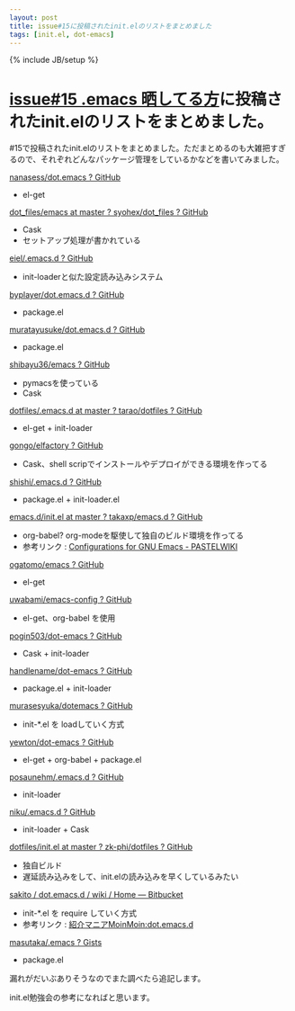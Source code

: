 ```yaml
---
layout: post
title: issue#15に投稿されたinit.elのリストをまとめました 
tags: [init.el, dot-emacs]
---
```


{% include JB/setup %}

# [issue\#15 .emacs 晒してる方](https://github.com/emacs-jp/emacs-jp.github.com/issues/15)に投稿されたinit.elのリストをまとめました。

\#15で投稿されたinit.elのリストをまとめました。ただまとめるのも大雑把すぎるので、それぞれどんなパッケージ管理をしているかなどを書いてみました。

[nanasess/dot.emacs ? GitHub](https://github.com/nanasess/dot.emacs)

- el-get

[dot_files/emacs at master ? syohex/dot_files ? GitHub](https://github.com/syohex/dot_files/tree/master/emacs/)

- Cask
- セットアップ処理が書かれている

[eiel/.emacs.d ? GitHub](https://github.com/eiel/.emacs.d)

- init-loaderと似た設定読み込みシステム

[byplayer/dot.emacs.d ? GitHub](https://github.com/byplayer/dot.emacs.d)

- package.el

[muratayusuke/dot.emacs.d ? GitHub](https://github.com/muratayusuke/dot.emacs.d)

- package.el

[shibayu36/emacs ? GitHub](https://github.com/shibayu36/emacs)

- pymacsを使っている
- Cask

[dotfiles/.emacs.d at master ? tarao/dotfiles ? GitHub](https://github.com/tarao/dotfiles/tree/master/.emacs.d)

- el-get + init-loader

[gongo/elfactory ? GitHub](https://github.com/gongo/elfactory)

- Cask、shell scripでインストールやデプロイができる環境を作ってる

[shishi/.emacs.d ? GitHub](https://github.com/shishi/.emacs.d)

- package.el + init-loader.el

[emacs.d/init.el at master ? takaxp/emacs.d ? GitHub](https://github.com/takaxp/emacs.d/blob/master/init.el)

- org-babel? org-modeを駆使して独自のビルド環境を作ってる
- 参考リンク : [Configurations for GNU Emacs - PASTELWIKI](http://pastelwill.jp/wiki/doku.php?id=emacs:init.el)

[ogatomo/emacs ? GitHub](https://github.com/ogatomo/emacs)

- el-get

[uwabami/emacs-config ? GitHub](https://github.com/uwabami/dot.emacs.d)

- el-get、org-babel を使用

[pogin503/dot-emacs ? GitHub](https://github.com/pogin503/dot-emacs)

- Cask + init-loader

[handlename/dot-emacs ? GitHub](https://github.com/handlename/dot-emacs)

- package.el + init-loader

[murasesyuka/dotemacs ? GitHub](https://github.com/murasesyuka/dotemacs)

- init-*.el を loadしていく方式

[yewton/dot-emacs ? GitHub](https://github.com/yewton/dot-emacs)

- el-get + org-babel + package.el

[posaunehm/.emacs.d ? GitHub](https://github.com/posaunehm/.emacs.d)

- init-loader

[niku/.emacs.d ? GitHub](https://github.com/niku/.emacs.d)

- init-loader + Cask

[dotfiles/init.el at master ? zk-phi/dotfiles ? GitHub](https://github.com/zk-phi/dotfiles/blob/master/emacs/init.el)

- 独自ビルド
- 遅延読み込みをして、init.elの読み込みを早くしているみたい

[sakito / dot.emacs.d / wiki / Home — Bitbucket](https://bitbucket.org/sakito/dot.emacs.d/)

- init-*.el を require していく方式
- 参考リンク : [紹介マニアMoinMoin:dot.emacs.d](http://sakito.jp/moin/moin.cgi/dot.emacs.d)

[masutaka/.emacs ? Gists](https://gist.github.com/masutaka/8177244)

- package.el 

漏れがだいぶありそうなのでまた調べたら追記します。

init.el勉強会の参考になればと思います。
